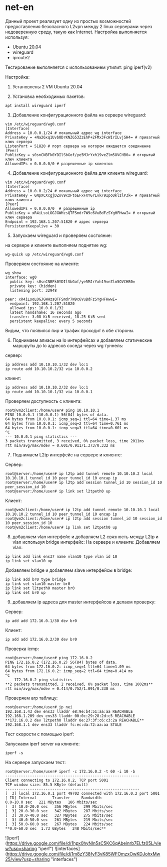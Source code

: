 # net-en
Данный проект реализует одну из простых возможностей предоставления безопасного L2vpn между 2 linux серверами через недоверенную среду, такую как Internet. 
Настройка выполняется используя:
- Ubuntu 20.04
- wireguard
- iproute2

Тестирование выполняется с использованием утилит:
ping
iperf(v2)

Настройка:
1. Установлены 2 VM Ubuntu 20.04

2. Установка необходимых пакетов:

`apt install wireguard iperf `
    
3. Добавление конфигурационного файла на сервере wireguard:
```
vim /etc/wireguard/wg0.conf
[Interface] 
Address = 10.0.0.1/24 # локальный адрес wg interface
PrivateKey = +Na26xq1Uvb0DrKNZG53ZzEhP+2FMx3FcWIrILvjSH4= # приватный ключ сервера 
ListenPort = 51820 # порт сервера на котором ожидается соединение
[Peer]
PublicKey = s0snCNBFk0YDIlSbGof/ye5MJrYxh19veZlm5OVCHB0= # открытый ключ клиента
AllowedIPs = 0.0.0.0/0 # разрешенные ip клиентов 
```


4. Добавление конфигурационного файла для клиента wireguard:
```
vim /etc/wireguard/wg0.conf
[Interface]
Address = 10.0.0.2/24 # локальный адрес wg interface
PrivateKey = GNpXCXcgjDZov9xzFtoEFxFXYGrLvk/9IpoUklzlP3k= # приватный ключ клиента
[Peer]
AllowedIPs = 0.0.0.0/0  # разрешенные ip 
PublicKey = xR4iLsoLOGJGWHzsQTFSmdr7W9c6VuBdFzSYgHFHwwI= # открытый ключ сервера
Endpoint = 192.168.1.207:51820 # адрес сервера
PersistentKeepalive = 30
```

5. Запускаем wireguard и проверяем состояние:

на сервере и клиенте выполняем поднятие wg:

```
wg-quick up /etc/wireguard/wg0.conf
```
     
Проверяем состояние на клиенте:

```
wg show
interface: wg0
  public key: s0snCNBFk0YDIlSbGof/ye5MJrYxh19veZlm5OVCHB0=
  private key: (hidden)
  listening port: 32948

peer: xR4iLsoLOGJGWHzsQTFSmdr7W9c6VuBdFzSYgHFHwwI=
  endpoint: 192.168.1.207:51820
  allowed ips: 10.0.0.1/32
  latest handshake: 16 seconds ago
  transfer: 3.08 KiB received, 18.25 KiB sent
  persistent keepalive: every 5 seconds
```
   
Видим, что появился пир и трафик проходит в обе стороны.
   
6. Поднимаем алиасы на lo интерфейсах и добавялем статические маршруты до lo адресов соседа через wg туннель:

сервер:

```
ip address add 10.10.10.1/32 dev lo:1
ip route add 10.10.10.2/32 via 10.0.0.2
```
клиент:

```
ip address add 10.10.10.2/32 dev lo:1
ip route add 10.10.10.1/32 via 10.0.0.1
```
      
Проверяем доступность с клиента:

```
root@vm2client:/home/user# ping 10.10.10.1
PING 10.0.0.1 (10.0.0.1) 56(84) bytes of data.
64 bytes from 10.0.0.1: icmp_seq=1 ttl=64 time=1.37 ms
64 bytes from 10.0.0.1: icmp_seq=2 ttl=64 time=0.761 ms
64 bytes from 10.0.0.1: icmp_seq=3 ttl=64 time=0.601 ms
^C
--- 10.0.0.1 ping statistics ---
3 packets transmitted, 3 received, 0% packet loss, time 2011ms
rtt min/avg/max/mdev = 0.601/0.911/1.373/0.332 ms
```
        
 7. Поднимаем L2tp интерфейс на сервере и клиенте:

Сервер:

```
root@server:/home/user# ip l2tp add tunnel remote 10.10.10.2 local 10.10.10.1 tunnel_id 10 peer_tunnel_id 10 encap ip
root@server:/home/user# ip l2tp add session tunnel_id 10 session_id 10 peer_session_id 10
root@server:/home/user# ip link set l2tpeth0 up
```
      
Клиент:

```
root@vm2client:/home/user# ip l2tp add tunnel remote 10.10.10.1 local 10.10.10.2 tunnel_id 10 peer_tunnel_id 10 encap ip
root@vm2client:/home/user# ip l2tp add session tunnel_id 10 session_id 10 peer_session_id 10
root@vm2client:/home/user# ip link set l2tpeth0 up
```
      
8. добавляем vlan интерфейс и добавляем L2 связность между L2tp и vlan используя bridge интерфейс:
На сервере и клиенте:
Добавляем vlan:

```
ip link add link ens37 name vlan10 type vlan id 10
ip link set vlan10 up
```
Добавляем bridge и добавляем slave интерфейсы в bridge:

```
ip link add br0 type bridge
ip link set vlan10 master br0
ip link set l2tpeth0 master br0
ip link set br0 up
```

9. добавляем ip адреса для master интерфейсов и делаем проверку:

Сервер:

```
ip add add 172.16.0.1/30 dev br0
```
Клиент:

```
ip add add 172.16.0.2/30 dev br0
```
    
Проверка icmp:

```
root@server:/home/user# ping 172.16.0.2
PING 172.16.0.2 (172.16.0.2) 56(84) bytes of data.
64 bytes from 172.16.0.2: icmp_seq=1 ttl=64 time=1.09 ms
64 bytes from 172.16.0.2: icmp_seq=2 ttl=64 time=0.414 ms
^C
--- 172.16.0.2 ping statistics ---
**2 packets transmitted, 2 received, 0% packet loss, time 1002ms**
rtt min/avg/max/mdev = 0.414/0.752/1.091/0.338 ms
```
      
Проверяем arp таблицу:

```
root@server:/home/user# ip nei
192.168.1.43 dev ens33 lladdr e8:9e:b4:51:aa:aa REACHABLE
192.168.1.209 dev ens33 lladdr 00:0c:29:28:2d:c5 REACHABLE
**172.16.0.2 dev l2tpeth0 lladdr 0e:27:3f:c6:c3:2a REACHABLE**
192.168.1.1 dev ens33 lladdr fc:ec:da:72:aa:aa STALE
```

Тест скорости с помощью iperf:

Запускаем iperf server на клиенте:

```
iperf -s
```
На сервере запускаем тест:

```
root@server:/home/user# iperf -c 172.16.0.2 -t 60 -i 10 -b
------------------------------------------------------------
Client connecting to 172.16.0.2, TCP port 5001
TCP window size: 85.5 KByte (default)
------------------------------------------------------------
[  3] local 172.16.0.1 port 49702 connected with 172.16.0.2 port 5001
[ ID] Interval       Transfer     Bandwidth
0.0-10.0 sec   221 MBytes   186 Mbits/sec
[  3] 10.0-20.0 sec   356 MBytes   299 Mbits/sec
[  3] 20.0-30.0 sec   342 MBytes   287 Mbits/sec
[  3] 30.0-40.0 sec   327 MBytes   275 Mbits/sec
[  3] 40.0-50.0 sec   261 MBytes   219 Mbits/sec
[  3] 50.0-60.0 sec   267 MBytes   224 Mbits/sec
**0.0-60.0 sec  1.73 GBytes   248 Mbits/sec**
```

![iperf] (https://drive.google.com/file/d/1hpx0hyNIn5sC5KC6qAbeinrb7ELfz05L/view?usp=sharing "iperf")
![interfaces] (https://drive.google.com/file/d/1m8zY38fyF3vK85WFOmzxOwKDJohxMw25/view?usp=sharing "interfaces")

        
